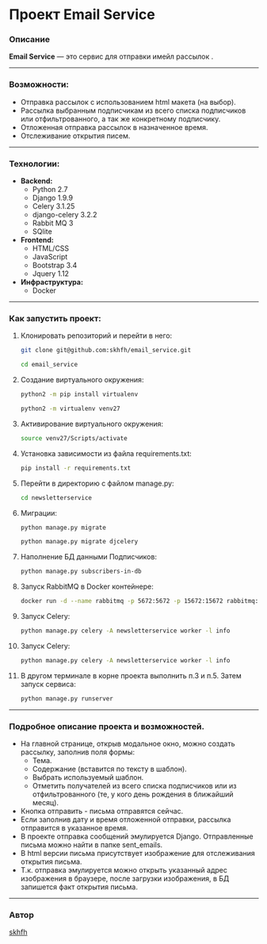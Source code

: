 # Проект Email Service

### Описание
**Email Service** — это сервис для отправки имейл рассылок .

---

### Возможности:
- Отправка рассылок с использованием html макета (на выбор).
- Рассылка выбранным подписчикам из всего списка подписчиков или отфильтрованного, а так же конкретному подписчику.
- Отложенная отправка рассылок в назначенное время.
- Отслеживание открытия писем.

---

### Технологии:
- **Backend:**
  - Python 2.7
  - Django 1.9.9
  - Celery 3.1.25
  - django-celery 3.2.2
  - Rabbit MQ 3
  - SQlite
- **Frontend:**
  - HTML/CSS
  - JavaScript
  - Bootstrap 3.4
  - Jquery 1.12
- **Инфраструктура:**
  - Docker

---

### Как запустить проект:

1. Клонировать репозиторий и перейти в него:
    ```bash
    git clone git@github.com:skhfh/email_service.git
    ```
    ```bash
    cd email_service
    ```

2. Создание виртуального окружения:
    ```bash
    python2 -m pip install virtualenv
    ```
    ```bash
    python2 -m virtualenv venv27
    ```

3. Активирование виртуального окружения:
    ```bash
    source venv27/Scripts/activate
    ```

4. Установка зависимости из файла requirements.txt:
    ```bash
    pip install -r requirements.txt
    ```

5. Перейти в директорию с файлом manage.py:
    ```bash
    cd newsletterservice
    ```

6. Миграции:
    ```bash
    python manage.py migrate
    ```
    ```bash
    python manage.py migrate djcelery
    ```

7. Наполнение БД данными Подписчиков:
    ```bash
    python manage.py subscribers-in-db
    ```

8. Запуск RabbitMQ в Docker контейнере:
    ```bash
    docker run -d --name rabbitmq -p 5672:5672 -p 15672:15672 rabbitmq:3-management
    ```

9. Запуск Celery:
    ```bash
    python manage.py celery -A newsletterservice worker -l info
    ```

10. Запуск Celery:
    ```bash
    python manage.py celery -A newsletterservice worker -l info
    ```

10. В другом терминале в корне проекта выполнить п.3 и п.5. Затем запуск сервиса:
    ```bash
    python manage.py runserver
    ```

---

### Подробное описание проекта и возможностей.
- На главной странице, открыв модальное окно, можно создать рассылку, заполнив поля формы:
  - Тема.
  - Содержание (вставится по тексту в шаблон).
  - Выбрать используемый шаблон.
  - Отметить получателей из всего списка подписчиков или из отфильтрованного (те, у кого день рождения в ближайший месяц).
- Кнопка отправить - письма отправятся сейчас.
- Если заполнив дату и время отложенной отправки, рассылка отправится в указанное время.
- В проекте отправка сообщений эмулируется Django. Отправленные письма можно найти в папке sent_emails.
- В html версии письма присутствует изображение для отслеживания открытия письма.
- Т.к. отправка эмулируется можно открыть указанный адрес изображения в браузере, после загрузки изображения, в БД запишется факт открытия письма.

---
### Автор 
[skhfh](https://github.com/skhfh) 
